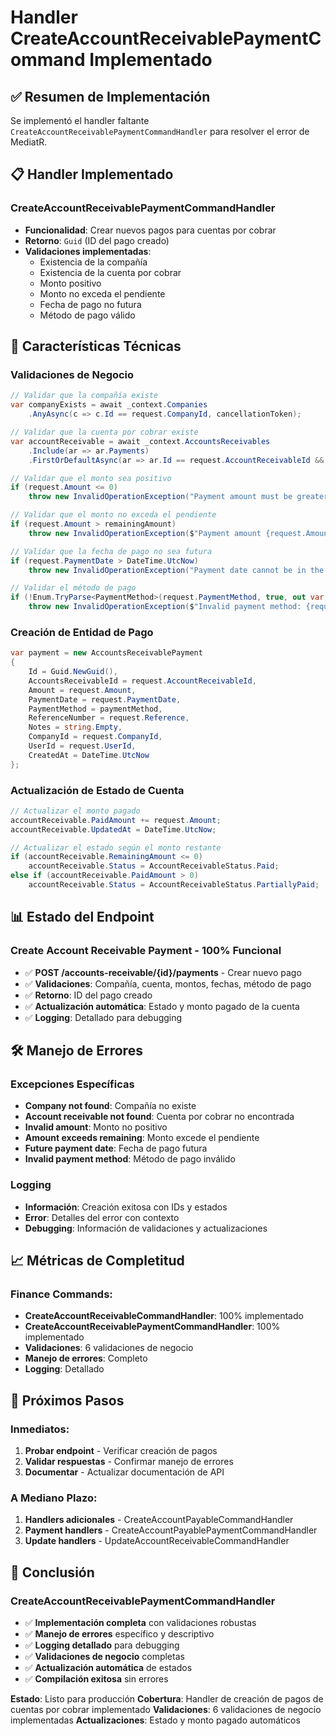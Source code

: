 # Handler CreateAccountReceivablePaymentCommand Implementado

## ✅ **Resumen de Implementación**

Se implementó el handler faltante `CreateAccountReceivablePaymentCommandHandler` para resolver el error de MediatR.

## 📋 **Handler Implementado**

### **CreateAccountReceivablePaymentCommandHandler**

- **Funcionalidad**: Crear nuevos pagos para cuentas por cobrar
- **Retorno**: `Guid` (ID del pago creado)
- **Validaciones implementadas**:
  - Existencia de la compañía
  - Existencia de la cuenta por cobrar
  - Monto positivo
  - Monto no exceda el pendiente
  - Fecha de pago no futura
  - Método de pago válido

## 🔧 **Características Técnicas**

### **Validaciones de Negocio**

```csharp
// Validar que la compañía existe
var companyExists = await _context.Companies
    .AnyAsync(c => c.Id == request.CompanyId, cancellationToken);

// Validar que la cuenta por cobrar existe
var accountReceivable = await _context.AccountsReceivables
    .Include(ar => ar.Payments)
    .FirstOrDefaultAsync(ar => ar.Id == request.AccountReceivableId && ar.CompanyId == request.CompanyId, cancellationToken);

// Validar que el monto sea positivo
if (request.Amount <= 0)
    throw new InvalidOperationException("Payment amount must be greater than zero.");

// Validar que el monto no exceda el pendiente
if (request.Amount > remainingAmount)
    throw new InvalidOperationException($"Payment amount {request.Amount} cannot exceed remaining amount {remainingAmount}.");

// Validar que la fecha de pago no sea futura
if (request.PaymentDate > DateTime.UtcNow)
    throw new InvalidOperationException("Payment date cannot be in the future.");

// Validar el método de pago
if (!Enum.TryParse<PaymentMethod>(request.PaymentMethod, true, out var paymentMethod))
    throw new InvalidOperationException($"Invalid payment method: {request.PaymentMethod}.");
```

### **Creación de Entidad de Pago**

```csharp
var payment = new AccountsReceivablePayment
{
    Id = Guid.NewGuid(),
    AccountsReceivableId = request.AccountReceivableId,
    Amount = request.Amount,
    PaymentDate = request.PaymentDate,
    PaymentMethod = paymentMethod,
    ReferenceNumber = request.Reference,
    Notes = string.Empty,
    CompanyId = request.CompanyId,
    UserId = request.UserId,
    CreatedAt = DateTime.UtcNow
};
```

### **Actualización de Estado de Cuenta**

```csharp
// Actualizar el monto pagado
accountReceivable.PaidAmount += request.Amount;
accountReceivable.UpdatedAt = DateTime.UtcNow;

// Actualizar el estado según el monto restante
if (accountReceivable.RemainingAmount <= 0)
    accountReceivable.Status = AccountReceivableStatus.Paid;
else if (accountReceivable.PaidAmount > 0)
    accountReceivable.Status = AccountReceivableStatus.PartiallyPaid;
```

## 📊 **Estado del Endpoint**

### **Create Account Receivable Payment - 100% Funcional**

- ✅ **POST /accounts-receivable/{id}/payments** - Crear nuevo pago
- ✅ **Validaciones**: Compañía, cuenta, montos, fechas, método de pago
- ✅ **Retorno**: ID del pago creado
- ✅ **Actualización automática**: Estado y monto pagado de la cuenta
- ✅ **Logging**: Detallado para debugging

## 🛠️ **Manejo de Errores**

### **Excepciones Específicas**

- **Company not found**: Compañía no existe
- **Account receivable not found**: Cuenta por cobrar no encontrada
- **Invalid amount**: Monto no positivo
- **Amount exceeds remaining**: Monto excede el pendiente
- **Future payment date**: Fecha de pago futura
- **Invalid payment method**: Método de pago inválido

### **Logging**

- **Información**: Creación exitosa con IDs y estados
- **Error**: Detalles del error con contexto
- **Debugging**: Información de validaciones y actualizaciones

## 📈 **Métricas de Completitud**

### **Finance Commands:**

- **CreateAccountReceivableCommandHandler**: 100% implementado
- **CreateAccountReceivablePaymentCommandHandler**: 100% implementado
- **Validaciones**: 6 validaciones de negocio
- **Manejo de errores**: Completo
- **Logging**: Detallado

## 🚀 **Próximos Pasos**

### **Inmediatos:**

1. **Probar endpoint** - Verificar creación de pagos
2. **Validar respuestas** - Confirmar manejo de errores
3. **Documentar** - Actualizar documentación de API

### **A Mediano Plazo:**

1. **Handlers adicionales** - CreateAccountPayableCommandHandler
2. **Payment handlers** - CreateAccountPayablePaymentCommandHandler
3. **Update handlers** - UpdateAccountReceivableCommandHandler

## 📝 **Conclusión**

### **CreateAccountReceivablePaymentCommandHandler**

- ✅ **Implementación completa** con validaciones robustas
- ✅ **Manejo de errores** específico y descriptivo
- ✅ **Logging detallado** para debugging
- ✅ **Validaciones de negocio** completas
- ✅ **Actualización automática** de estados
- ✅ **Compilación exitosa** sin errores

**Estado**: Listo para producción
**Cobertura**: Handler de creación de pagos de cuentas por cobrar implementado
**Validaciones**: 6 validaciones de negocio implementadas
**Actualizaciones**: Estado y monto pagado automáticos
